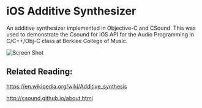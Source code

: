 iOS Additive Synthesizer
========================

An additive synthesizer implemented in Objective-C and CSound. This was used to demonstrate the Csound for iOS API for the Audio Programming in C/C++/Obj-C class at Berklee College of Music. 

![Screen Shot](http://i.imgur.com/2L5hkK5.png)


Related Reading:
-------------------
https://en.wikipedia.org/wiki/Additive_synthesis

http://csound.github.io/about.html
